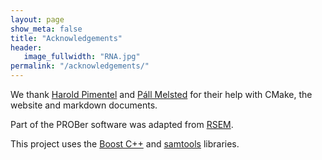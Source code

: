 ```yaml
---
layout: page
show_meta: false
title: "Acknowledgements"
header:
   image_fullwidth: "RNA.jpg"
permalink: "/acknowledgements/"
---
```


We thank [Harold Pimentel](http://www.cs.berkeley.edu/~pimentel/) and
[P&aacute;ll Melsted](https://notendur.hi.is/pmelsted/) for their help
with CMake, the website and markdown documents.

Part of the PROBer software was adapted from [RSEM](http://deweylab.biostat.wisc.edu/rsem).

This project uses the
[Boost C++](http://www.boost.org) and
[samtools](http://samtools.sourceforge.net) libraries.
